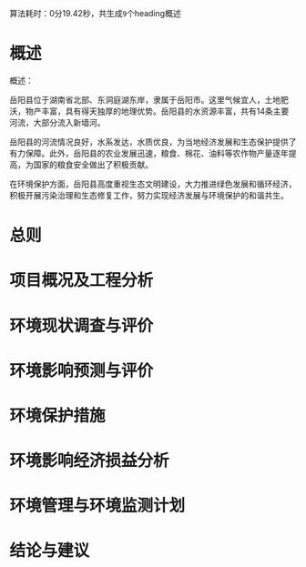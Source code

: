 算法耗时：0分19.42秒，共生成`9`个heading概述
# 概述
概述：

岳阳县位于湖南省北部、东洞庭湖东岸，隶属于岳阳市。这里气候宜人，土地肥沃，物产丰富，具有得天独厚的地理优势。岳阳县的水资源丰富，共有14条主要河流，大部分流入新墙河。

岳阳县的河流情况良好，水系发达，水质优良，为当地经济发展和生态保护提供了有力保障。此外，岳阳县的农业发展迅速，粮食、棉花、油料等农作物产量逐年提高，为国家的粮食安全做出了积极贡献。

在环境保护方面，岳阳县高度重视生态文明建设，大力推进绿色发展和循环经济，积极开展污染治理和生态修复工作，努力实现经济发展与环境保护的和谐共生。
# 总则
# 项目概况及工程分析
# 环境现状调查与评价
# 环境影响预测与评价
# 环境保护措施
# 环境影响经济损益分析
# 环境管理与环境监测计划
# 结论与建议
